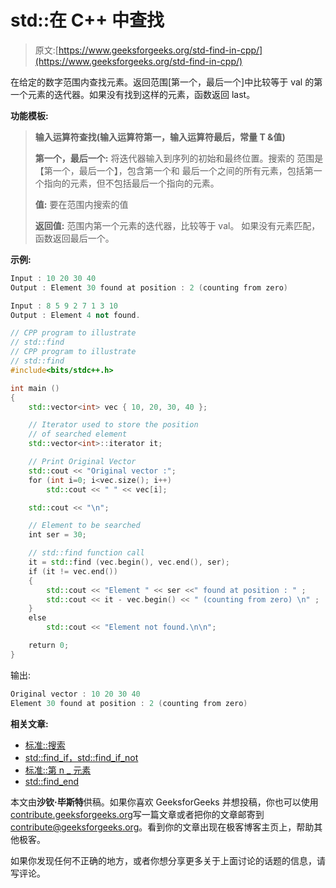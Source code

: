 # std::在 C++ 中查找

> 原文:[https://www.geeksforgeeks.org/std-find-in-cpp/](https://www.geeksforgeeks.org/std-find-in-cpp/)

在给定的数字范围内查找元素。返回范围[第一个，最后一个]中比较等于 val 的第一个元素的迭代器。如果没有找到这样的元素，函数返回 last。

**功能模板:**

> **输入运算符查找(输入运算符第一，输入运算符最后，常量 T &值)**
> 
> **第一个，最后一个:**
> 将迭代器输入到序列的初始和最终位置。搜索的
> 范围是【第一个，最后一个】，包含第一个和
> 最后一个之间的所有元素，包括第一个指向的元素，但不包括最后一个指向的元素。
> 
> **值:**
> 要在范围内搜索的值
> 
> **返回值:**
> 范围内第一个元素的迭代器，比较等于 val。
> 如果没有元素匹配，函数返回最后一个。

**示例:**

```cpp
Input : 10 20 30 40
Output : Element 30 found at position : 2 (counting from zero)  

Input : 8 5 9 2 7 1 3 10
Output : Element 4 not found.    

```

```cpp
// CPP program to illustrate 
// std::find
// CPP program to illustrate 
// std::find
#include<bits/stdc++.h>

int main ()
{
    std::vector<int> vec { 10, 20, 30, 40 };

    // Iterator used to store the position 
    // of searched element
    std::vector<int>::iterator it;

    // Print Original Vector
    std::cout << "Original vector :";
    for (int i=0; i<vec.size(); i++)
        std::cout << " " << vec[i];

    std::cout << "\n";

    // Element to be searched
    int ser = 30;

    // std::find function call
    it = std::find (vec.begin(), vec.end(), ser);
    if (it != vec.end())
    {
        std::cout << "Element " << ser <<" found at position : " ;
        std::cout << it - vec.begin() << " (counting from zero) \n" ;
    }
    else
        std::cout << "Element not found.\n\n";

    return 0;
}
```

输出:

```cpp
Original vector : 10 20 30 40
Element 30 found at position : 2 (counting from zero)

```

**相关文章:**

*   [标准::搜索](https://www.geeksforgeeks.org/stdsearch-in-c/)
*   [std::find_if，std::find_if_not](https://www.geeksforgeeks.org/stdfind_if-stdfind_if_not-in-c/)
*   [标准::第 n _ 元素](https://www.geeksforgeeks.org/stdnth_element-in-cpp/)
*   [std::find_end](https://www.geeksforgeeks.org/stdfind_end-in-cpp/)

本文由**沙钦·毕斯特**供稿。如果你喜欢 GeeksforGeeks 并想投稿，你也可以使用[contribute.geeksforgeeks.org](http://www.contribute.geeksforgeeks.org)写一篇文章或者把你的文章邮寄到 contribute@geeksforgeeks.org。看到你的文章出现在极客博客主页上，帮助其他极客。

如果你发现任何不正确的地方，或者你想分享更多关于上面讨论的话题的信息，请写评论。
